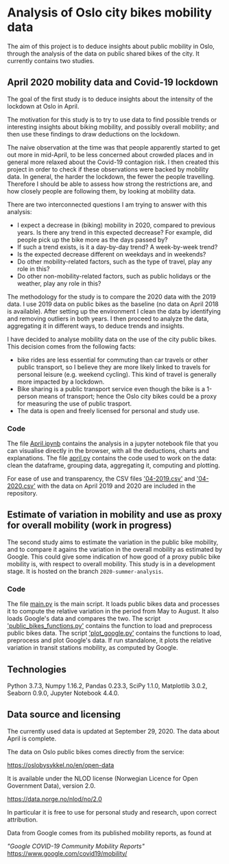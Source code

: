 # Analysis of Oslo city bikes mobility data #

The aim of this project is to deduce insights about public mobility in Oslo, through the analysis of the data on public shared bikes of the city. It currently contains two studies.

## April 2020 mobility data and Covid-19 lockdown ##

The goal of the first study is to deduce insights about the intensity of the lockdown at Oslo in April.

The motivation for this study is to try to use data to find possible trends or interesting insights about biking mobility, and possibly overall mobility; and then use these findings to draw deductions on the lockdown.

The naive observation at the time was that people apparently started to get out more in mid-April, to be less concerned about crowded places and in general more relaxed about the Covid-19 contagion risk. I then created this project in order to check if these observations were backed by mobility data. In general, the harder the lockdown, the fewer the people travelling. Therefore I should be able to assess how strong the restrictions are, and how closely people are following them, by looking at mobility data.


There are two interconnected questions I am trying to answer with this analysis:
 - I expect a decrease in (biking) mobility in 2020, compared to previous years. Is there any trend in this expected decrease? For example, did people pick up the bike more as the days passed by?
 - If such a trend exists, is it a day-by-day trend? A week-by-week trend?
 - Is the expected decrease different on weekdays and in weekends?
 - Do other mobility-related factors, such as the type of travel, play any role in this?
 - Do other non-mobility-related factors, such as public holidays or the weather, play any role in this?


The methodology for the study is to compare the 2020 data with the 2019 data. I use 2019 data on public bikes as the baseline (no data on April 2018 is available). After setting up the environment I clean the data by identifying and removing outliers in both years. I then proceed to analyze the data, aggregating it in different ways, to deduce trends and insights.


I have decided to analyse mobility data on the use of the city public bikes. This decision comes from the following facts:
 - bike rides are less essential for commuting than car travels or other public transport, so I believe they are more likely linked to travels for personal leisure (e.g. weekend cycling). This kind of travel is generally more impacted by a lockdown.
 - Bike sharing is a public transport service even though the bike is a 1-person means of transport; hence the Oslo city bikes could be a proxy for measuring the use of public trasport.
 - The data is open and freely licensed for personal and study use.

### Code ###

The file [April.ipynb](April.ipynb) contains the analysis in a jupyter notebook file that you can visualise directly in the browser, with all the deductions, charts and explanations. The file [april.py](april.py) contains the code used to work on the data: clean the dataframe, grouping data, aggregating it, computing and plotting.

For ease of use and transparency, the CSV files ['04-2019.csv']('04-2019.csv') and ['04-2020.csv']('04-2020.csv') with the data on April 2019 and 2020 are included in the repository.

## Estimate of variation in mobility and use as proxy for overall mobility (work in progress) ##

The second study aims to estimate the variation in the public bike mobility, and to compare it agains the variation in the overall mobility as estimated by Google. This could give some indication of how good of a proxy public bike mobility is, with respect to overall mobility. This study is in a development stage. It is hosted on the branch ``2020-summer-analysis``.

### Code ###

The file [main.py](main.py) is the main script. It loads public bikes data and processes it to compute the relative variation in the period from May to August. It also loads Google's data and compares the two. The script ['public_bikes_functions.py']('public_bikes_functions.py') contains the function to load and preprocess public bikes data. The script ['plot_google.py']('plot_google.py') contains the functions to load, preprocess and plot Google's data. If run standalone, it plots the relative variation in transit stations mobility, as computed by Google.

## Technologies ##

Python 3.7.3, Numpy 1.16.2, Pandas 0.23.3, SciPy 1.1.0, Matplotlib 3.0.2, Seaborn 0.9.0, Jupyter Notebook 4.4.0.

## Data source and licensing ##

The currently used data is updated at September 29, 2020. The data about April is complete.

The data on Oslo public bikes comes directly from the service:

https://oslobysykkel.no/en/open-data

It is available under the NLOD license (Norwegian Licence for Open Government Data), version 2.0.

https://data.norge.no/nlod/no/2.0

In particular it is free to use for personal study and research, upon correct attribution.

Data from Google comes from its published mobility reports, as found at

_"Google COVID-19 Community Mobility Reports"_
https://www.google.com/covid19/mobility/
